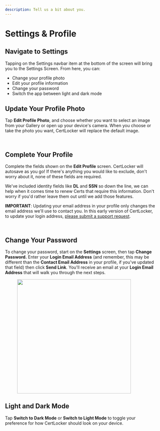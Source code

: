```yaml
---
description: Tell us a bit about you.
---
```


# Settings & Profile

## Navigate to Settings

Tapping on the Settings navbar item at the bottom of the screen will bring you to the Settings Screen. From here, you can:

* Change your profile photo
* Edit your profile information
* Change your password
* Switch the app between light and dark mode

## Update Your Profile Photo

Tap **Edit Profile Photo**, and choose whether you want to select an image from your Gallery or open up your device's camera. When you choose or take the photo you want, CertLocker will replace the default image.

<div>

<figure><img src="../.gitbook/assets/default-settings.png" alt=""><figcaption></figcaption></figure>

 

<figure><img src="../.gitbook/assets/custom-profile-image.png" alt=""><figcaption></figcaption></figure>

</div>

## Complete Your Profile

Complete the fields shown on the **Edit Profile** screen. CertLocker will autosave as you go! If there's anything you would like to exclude, don't worry about it, none of these fields are required.

We've included identity fields like **DL** and **SSN** so down the line, we can help when it comes time to renew Certs that require this information. Don't worry if you'd rather leave them out until we add those features.

**IMPORTANT**: Updating your email address in your profile only changes the email address we'll use to contact you. In this early version of CertLocker, to update your login address, [please submit a support request](https://form.asana.com/?k=9ZDd1YrRWfsneFrr01xdug\&d=1107920631423484).

<div>

<figure><img src="../.gitbook/assets/blank-profile.png" alt=""><figcaption></figcaption></figure>

 

<figure><img src="../.gitbook/assets/complete-profile.png" alt=""><figcaption></figcaption></figure>

</div>

## Change Your Password

To change your password, start on the **Settings** screen, then tap **Change Password.** Enter your **Login Email Address** (and remember, this may be different than the **Contact Email Address** in your profile, if you've updated that field) then click **Send Link**. You'll receive an email at your **Login Email Address** that will walk you through the next steps.

<figure><img src="../.gitbook/assets/reset-password.png" alt="" width="375"><figcaption></figcaption></figure>

## Light and Dark Mode

Tap **Switch to Dark Mode** or **Switch to Light Mode** to toggle your preference for how CertLocker should look on your device.

<div>

<figure><img src="../.gitbook/assets/light-mode.png" alt=""><figcaption></figcaption></figure>

 

<figure><img src="../.gitbook/assets/custom-profile-image.png" alt=""><figcaption></figcaption></figure>

</div>





